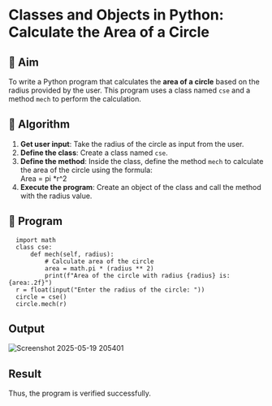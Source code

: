 # Classes and Objects in Python: Calculate the Area of a Circle

## 🎯 Aim
To write a Python program that calculates the **area of a circle** based on the radius provided by the user. This program uses a class named `cse` and a method `mech` to perform the calculation.

## 🧠 Algorithm
1. **Get user input**: Take the radius of the circle as input from the user.
2. **Define the class**: Create a class named `cse`.
3. **Define the method**: Inside the class, define the method `mech` to calculate the area of the circle using the formula:  
   Area = pi *r^2 
4. **Execute the program**: Create an object of the class and call the method with the radius value.

## 🧾 Program
      import math
      class cse:
          def mech(self, radius):
              # Calculate area of the circle
              area = math.pi * (radius ** 2)
              print(f"Area of the circle with radius {radius} is: {area:.2f}")
      r = float(input("Enter the radius of the circle: "))
      circle = cse()
      circle.mech(r)


## Output
![Screenshot 2025-05-19 205401](https://github.com/user-attachments/assets/314a85d0-3c19-4a4e-80e0-ebde59bf45e0)

## Result
Thus, the program is verified successfully.

